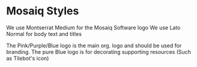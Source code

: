 # Mosaiq Styles

We use Montserrat Medium for the Mosaiq Software logo
We use Lato Normal for body text and titles

The Pink/Purple/Blue logo is the main org. logo and should be used for branding.
The pure Blue logo is for decorating supporting resources (Such as Tilebot's icon)

